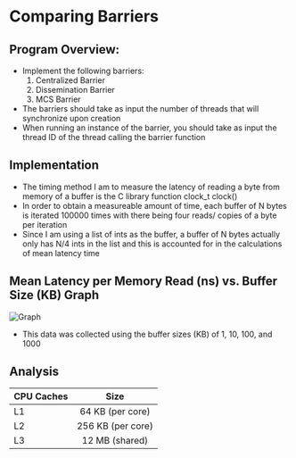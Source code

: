 # Comparing Barriers
## Program Overview:
- Implement the following barriers: 
    1. Centralized Barrier
    2. Dissemination Barrier
    3. MCS Barrier
- The barriers should take as input the number of threads that will synchronize upon creation
- When running an instance of the barrier, you should take as input the thread ID of the thread calling the barrier function

## Implementation
- The timing method I am to measure the latency of reading a byte from memory of a buffer is the C library function clock_t clock()
- In order to obtain a measureable amount of time, each buffer of N bytes is iterated 100000 times with there being four reads/ copies of a byte per iteration
- Since I am using a list of ints as the buffer, a buffer of N bytes actually only has N/4 ints in the list and this is accounted for in the calculations of mean latency time

## Mean Latency per Memory Read (ns) vs. Buffer Size (KB) Graph
![Graph](graph.JPG)
- This data was collected using the buffer sizes (KB) of 1, 10, 100, and 1000

## Analysis
| CPU Caches    | Size              |
| ------------- |:-----------------:|
| L1            | 64 KB (per core)  |
| L2            | 256 KB (per core) |
| L3            | 12 MB (shared)    |
